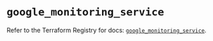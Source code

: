 # `google_monitoring_service`

Refer to the Terraform Registry for docs: [`google_monitoring_service`](https://registry.terraform.io/providers/hashicorp/google-beta/6.27.0/docs/resources/google_monitoring_service).
